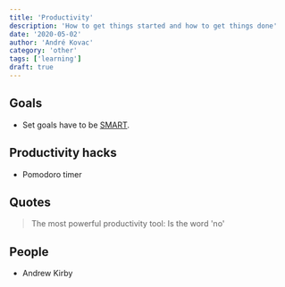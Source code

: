 ```yaml
---
title: 'Productivity'
description: 'How to get things started and how to get things done'
date: '2020-05-02'
author: 'André Kovac'
category: 'other'
tags: ['learning']
draft: true
---
```


## Goals

- Set goals have to be [SMART](https://www.smartsheet.com/blog/essential-guide-writing-smart-goals).

## Productivity hacks

- Pomodoro timer

## Quotes

> The most powerful productivity tool: Is the word 'no'

## People

- Andrew Kirby
